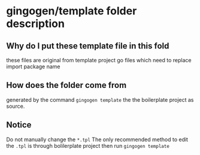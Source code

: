 # gingogen/template folder description

## Why do I put these template file in this fold
these files are original from template project go files which need to replace import package name

## How does the folder come from
generated by the command `gingogen template` the the boilerplate project as source.

## Notice
Do not manually change the `*.tpl`
The only recommended method to edit the `.tpl` is through bolilerplate project then run `gingogen template`